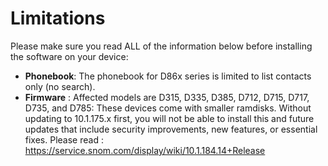 # Limitations

Please make sure you read ALL of the information below before installing the software on your device:

* **Phonebook**: The phonebook for D86x series is limited to list contacts only (no search).
* **Firmware** : Affected models are D315, D335, D385, D712, D715, D717, D735, and D785: These devices come with smaller ramdisks. Without updating to 10.1.175.x first, you will not be able to install this and future updates that include security improvements, new features, or essential fixes. Please read : https://service.snom.com/display/wiki/10.1.184.14+Release
